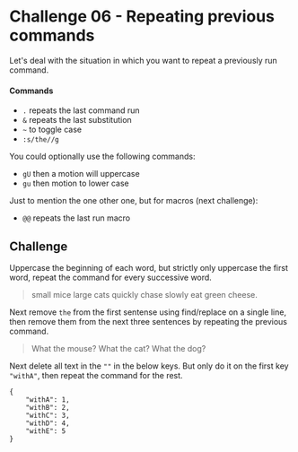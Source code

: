 # Challenge 06 - Repeating previous commands

Let's deal with the situation in which you want to repeat a previously run command.

#### Commands

* `.` repeats the last command run
* `&` repeats the last substitution
* `~` to toggle case
* `:s/the//g`

You could optionally use the following commands:

* `gU` then a motion will uppercase
* `gu` then motion to lower case

Just to mention the one other one, but for macros (next challenge):

* `@@` repeats the last run macro

## Challenge

Uppercase the beginning of each word, but strictly only uppercase the first word, repeat the command for every successive word.

> small mice large cats quickly chase slowly eat green cheese.

Next remove `the` from the first sentense using find/replace on a single line, then remove them from the next three sentences by repeating the previous command.

> What the mouse?
> What the cat?
> What the dog?

Next delete all text in the `""` in the below keys. But only do it on the first key `"withA"`, then repeat the command for the rest.

```
{
    "withA": 1,
    "withB": 2,
    "withC": 3,
    "withD": 4,
    "withE": 5
}
```